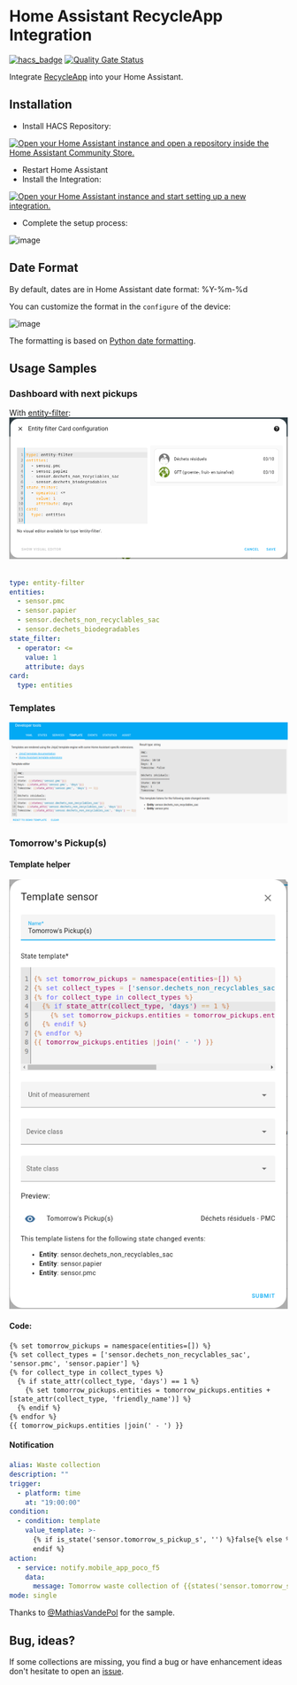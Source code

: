 # Home Assistant RecycleApp Integration
[![hacs_badge](https://img.shields.io/badge/HACS-Default-41BDF5.svg)](https://github.com/hacs/integration)
[![Quality Gate Status](https://sonarcloud.io/api/project_badges/measure?project=olibos_HomeAssistant-RecycleApp&metric=alert_status)](https://sonarcloud.io/summary/new_code?id=olibos_HomeAssistant-RecycleApp)

Integrate [RecycleApp](https://recycleapp.be/) into your Home Assistant.

## Installation
* Install HACS Repository:

[![Open your Home Assistant instance and open a repository inside the Home Assistant Community Store.](https://my.home-assistant.io/badges/hacs_repository.svg)](https://my.home-assistant.io/redirect/hacs_repository/?owner=olibos&repository=HomeAssistant-RecycleApp&category=integration)
* Restart Home Assistant
* Install the Integration:

[![Open your Home Assistant instance and start setting up a new integration.](https://my.home-assistant.io/badges/config_flow_start.svg)](https://my.home-assistant.io/redirect/config_flow_start/?domain=recycle_app)
* Complete the setup process:

![image](https://user-images.githubusercontent.com/6031263/210235247-a685013c-5dc9-49c5-a8a0-372d08a215fb.png)

## Date Format
By default, dates are in Home Assistant date format: %Y-%m-%d

You can customize the format in the `configure` of the device:

![image](https://github.com/olibos/HomeAssistant-RecycleApp/assets/6031263/7eec3a92-4d72-4908-aa15-72aec30446fc)

The formatting is based on [Python date formatting](https://docs.python.org/3/library/datetime.html#format-codes).

## Usage Samples

### Dashboard with next pickups
With [entity-filter](https://www.home-assistant.io/dashboards/entity-filter/):
![entity-filter](docs/images/entity-filter.png)
```yaml

type: entity-filter
entities:
  - sensor.pmc
  - sensor.papier
  - sensor.dechets_non_recyclables_sac
  - sensor.dechets_biodegradables
state_filter:
  - operator: <=
    value: 1
    attribute: days
card:
  type: entities
```

### Templates
![templates](docs/images/templates.png)

### Tomorrow's Pickup(s)
#### Template helper
![tomorrows](docs/images/tomorrow.png)
#### Code:
```jinja
{% set tomorrow_pickups = namespace(entities=[]) %}
{% set collect_types = ['sensor.dechets_non_recyclables_sac', 'sensor.pmc', 'sensor.papier'] %}
{% for collect_type in collect_types %}
  {% if state_attr(collect_type, 'days') == 1 %}
    {% set tomorrow_pickups.entities = tomorrow_pickups.entities + [state_attr(collect_type, 'friendly_name')] %}
  {% endif %}
{% endfor %}
{{ tomorrow_pickups.entities |join(' - ') }}
```

#### Notification
```yml
alias: Waste collection
description: ""
trigger:
  - platform: time
    at: "19:00:00"
condition:
  - condition: template
    value_template: >-
      {% if is_state('sensor.tomorrow_s_pickup_s', '') %}false{% else %}true{%
      endif %}
action:
  - service: notify.mobile_app_poco_f5
    data:
      message: Tomorrow waste collection of {{states('sensor.tomorrow_s_pickup_s')}}
mode: single
```
Thanks to [@MathiasVandePol](https://github.com/MathiasVandePol) for the sample.

## Bug, ideas?
If some collections are missing, you find a bug or have enhancement ideas don't hesitate to open an [issue](https://github.com/olibos/HomeAssistant-RecycleApp/issues/new).
